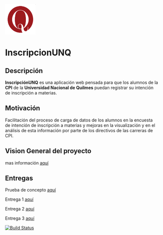 
<p>
 <img src="unqui.png" width="100" height="100" />
</p>

# InscripcionUNQ

## Descripción

**InscripciónUNQ** es una aplicación web pensada para que los alumnos de la **CPI** de la **Universidad Nacional de Quilmes** puedan registrar su intención de inscripción a materias.

## Motivación

Facilitación del proceso de carga de datos de los alumnos en la encuesta de intención de inscripción a materias y mejoras en la visualización y en el análisis de esta información por parte de los directivos de las carreras de CPI.

## Vision General del proyecto
mas información [aquí](https://github.com/DiazMaxiM/InscripcionUNQ/wiki/Visi%C3%B3n)

## Entregas
Prueba de concepto [aquí](https://github.com/DiazMaxiM/InscripcionUNQ/wiki/03---Prueba-de-concepto)

Entrega 1 [aquí](https://github.com/DiazMaxiM/InscripcionUNQ/wiki/04---Entrega-1)

Entrega 2 [aquí](https://github.com/DiazMaxiM/InscripcionUNQ/wiki/05-Entrega-2)

Entrega 3 [aquí](https://github.com/DiazMaxiM/InscripcionUNQ/wiki/06-Entrega-3)

[![Build Status](https://travis-ci.org/DiazMaxiM/InscripcionUNQ.svg?branch=master)](https://travis-ci.org/DiazMaxiM/InscripcionUNQ)

